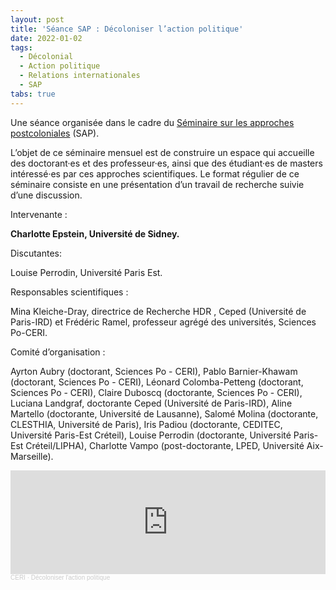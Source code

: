 ```yaml
---
layout: post
title: 'Séance SAP : Décoloniser l’action politique'
date: 2022-01-02
tags:
  - Décolonial
  - Action politique
  - Relations internationales
  - SAP
tabs: true
---
```


Une séance organisée dans le cadre du [Séminaire sur les approches
postcoloniales](http://www.sciencespo.fr/ceri/fr/content/seminaire-sur-les-approches-postcoloniales-sap-1)
(SAP).

L’objet de ce séminaire mensuel est de construire un espace qui accueille des
doctorant·es et des professeur·es, ainsi que des étudiant·es de masters
intéressé·es par ces approches scientifiques. Le format régulier de ce séminaire
consiste en une présentation d’un travail de recherche suivie d’une discussion.

Intervenante :

**Charlotte Epstein, Université de Sidney.**

Discutantes:

Louise Perrodin, Université Paris Est.

Responsables scientifiques :

Mina Kleiche-Dray, directrice de Recherche HDR , Ceped (Université de Paris-IRD)
et Frédéric Ramel, professeur agrégé des universités, Sciences Po-CERI.

Comité d’organisation :

Ayrton Aubry (doctorant, Sciences Po - CERI), Pablo Barnier-Khawam (doctorant,
Sciences Po - CERI), Léonard Colomba-Petteng (doctorant, Sciences Po - CERI),
Claire Duboscq (doctorante, Sciences Po - CERI), Luciana Landgraf, doctorante
Ceped (Université de Paris-IRD), Aline Martello (doctorante, Université de
Lausanne), Salomé Molina (doctorante, CLESTHIA, Université de Paris), Iris
Padiou (doctorante, CEDITEC, Université Paris-Est Créteil), Louise Perrodin
(doctorante, Université Paris-Est Créteil/LIPHA), Charlotte Vampo
(post-doctorante, LPED, Université Aix-Marseille).

<iframe width="100%" height="166" scrolling="no" frameborder="no" allow="autoplay" src="https://w.soundcloud.com/player/?url=https%3A//api.soundcloud.com/tracks/1208329183&color=e6142d"></iframe><div style="font-size: 10px; color: #cccccc;line-break: anywhere;word-break: normal;overflow: hidden;white-space: nowrap;text-overflow: ellipsis; font-family: Interstate,Lucida Grande,Lucida Sans Unicode,Lucida Sans,Garuda,Verdana,Tahoma,sans-serif;font-weight: 100;"><a href="https://soundcloud.com/ceri-5" title="CERI" target="_blank" style="color: #cccccc; text-decoration: none;">CERI</a> · <a href="https://soundcloud.com/ceri-5/decoloniser-laction-politique" title="Décoloniser l&#x27;action politique" target="_blank" style="color: #cccccc; text-decoration: none;">Décoloniser l&#x27;action politique</a></div>
